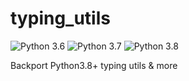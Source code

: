 # typing_utils
![Python 3.6](https://github.com/bojiang/typing_utils/workflows/Python%203.6/badge.svg)
![Python 3.7](https://github.com/bojiang/typing_utils/workflows/Python%203.7/badge.svg)
![Python 3.8](https://github.com/bojiang/typing_utils/workflows/Python%203.8/badge.svg)

Backport Python3.8+ typing utils &amp; more
